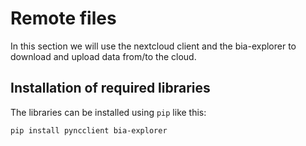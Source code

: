 # Remote files
In this section we will use the nextcloud client and the bia-explorer to download and upload data from/to the cloud.

## Installation of required libraries

The libraries can be installed using `pip` like this:

```
pip install pyncclient bia-explorer
```
